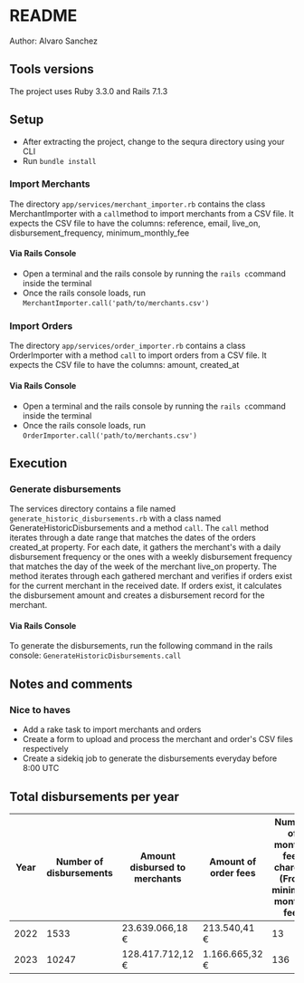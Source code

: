 # README
Author: Alvaro Sanchez
## Tools versions
The project uses Ruby 3.3.0 and Rails 7.1.3
## Setup
- After extracting the project, change to the sequra directory using your CLI
- Run `bundle install`

### Import Merchants
The directory `app/services/merchant_importer.rb` contains the class MerchantImporter with a `call`method to import merchants from a CSV file.
It expects the CSV file to have the columns: reference, email, live_on, disbursement_frequency, minimum_monthly_fee

#### Via Rails Console
- Open a terminal and the rails console by running the `rails c`command inside the terminal
- Once the rails console loads, run `MerchantImporter.call('path/to/merchants.csv')`

### Import Orders
The directory `app/services/order_importer.rb` contains a class OrderImporter with a method `call` to import orders from a CSV file.
It expects the CSV file to have the columns: amount, created_at

#### Via Rails Console
- Open a terminal and the rails console by running the `rails c`command inside the terminal
- Once the rails console loads, run `OrderImporter.call('path/to/merchants.csv')`


## Execution
### Generate disbursements
The services directory contains a file named `generate_historic_disbursements.rb` with a class named GenerateHistoricDisbursements and a method `call`.
The `call` method iterates through a date range that matches the dates of the orders created_at property.
For each date, it gathers the merchant's with a daily disbursement frequency or the ones with a weekly disbursement frequency that matches the day of the week of the merchant live_on property.
The method iterates through each gathered merchant and verifies if orders exist for the current merchant in the received date.
If orders exist, it calculates the disbursement amount and creates a disbursement record for the merchant.

#### Via Rails Console
To generate the disbursements, run the following command in the rails console:
`GenerateHistoricDisbursements.call`

## Notes and comments
### Nice to haves
- Add a rake task to import merchants and orders
- Create a form to upload and process the merchant and order's CSV files respectively
- Create a sidekiq job to generate the disbursements everyday before 8:00 UTC


## Total disbursements per year

Year | Number of disbursements | Amount disbursed to merchants | Amount of order fees | Number of monthly fees charged (From minimum monthly fee) | Amount of monthly fee charged (From minimum monthly fee) |
-----|-------------------------|-------------------------------|----------------------|-----------------------------------------------------------|----------------------------------------------------------|
2022 | 1533                    | 23.639.066,18 €               | 213.540,41 €         | 13                                                        | 329,35 €                                                 |
2023 | 10247                   | 128.417.712,12 €              | 1.166.665,32 €       | 136                                                       | 3.110,19 €                                               |
